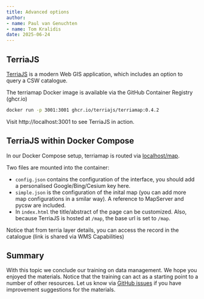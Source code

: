 ```yaml
---
title: Advanced options
author: 
- name: Paul van Genuchten 
- name: Tom Kralidis
date: 2025-06-24
---
```


## TerriaJS

[TerriaJS](https://terria.io) is a modern Web GIS application, which includes an option to query a CSW catalogue. 

The terriamap Docker image is available via the GitHub Container Registry (ghcr.io)

```bash
docker run -p 3001:3001 ghcr.io/terriajs/terriamap:0.4.2
```

Visit http://localhost:3001 to see TerriaJS in action. 

## TerriaJS within Docker Compose

In our Docker Compose setup, terriamap is routed via [localhost/map](http://localhost/map).

Two files are mounted into the container:

- `config.json` contains the configuration of the interface, you should add a personalised Google/Bing/Cesium key here.
- `simple.json` is the configuration of the inital map (you can add more map configurations in a smilar way). A reference to MapServer and pycsw are included.
- In `index.html` the title/abstract of the page can be customized. Also, because TerriaJS is hosted at `/map`, the base url is set to `/map`.

Notice that from terria layer details, you can access the record in the catalogue (link is shared via WMS Capabilities)

## Summary

With this topic we conclude our training on data management. We hope you enjoyed the materials. Notice that the training can act as a starting point to a number of other resources. Let us know via [GitHub issues](https://github.com/lsc-hubs/hub-core/issues) if you have improvement suggestions for the materials.
